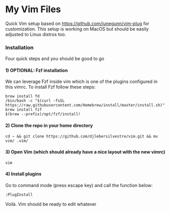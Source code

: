 # My Vim Files

Quick Vim setup based on https://github.com/junegunn/vim-plug for customization.
This setup is working on MacOS but should be easily adjusted to Linux distros too.


### Installation

Four quick steps and you should be good to go


#### 1) OPTIONAL: Fzf installation

We can leverage Fzf inside vim which is one of the plugins configured in this vimrc.
To install Fzf follow these steps:

```
brew install fd
/bin/bash -c "$(curl -fsSL https://raw.githubusercontent.com/Homebrew/install/master/install.sh)"
brew install fzf
$(brew --prefix)/opt/fzf/install!
```


#### 2) Clone the repo in your home directory

```
cd ~ && git clone https://github.com/djlebersilvestre/vim.git && mv vim/ .vim/
```


#### 3) Open Vim (which should already have a nice layout with the new vimrc)

```
vim
```


#### 4) Install plugins

Go to command mode (press escape key) and call the function below:

```
:PlugInstall
```

Voilà. Vim should be ready to edit whatever
